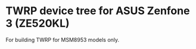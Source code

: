 TWRP device tree for ASUS Zenfone 3 (ZE520KL)
========================================================

For building TWRP for MSM8953 models only.
